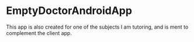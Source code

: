 # EmptyDoctorAndroidApp
This app is also created for one of the subjects I am tutoring, and is ment to complement the client app.
